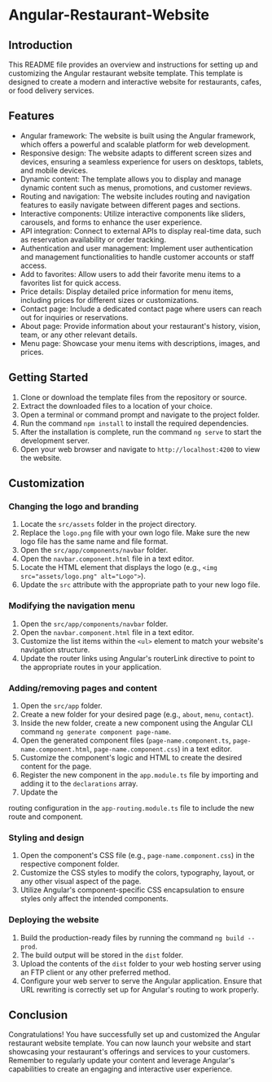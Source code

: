 # Angular-Restaurant-Website



## Introduction

This README file provides an overview and instructions for setting up and customizing the Angular restaurant website template. This template is designed to create a modern and interactive website for restaurants, cafes, or food delivery services.

## Features

- Angular framework: The website is built using the Angular framework, which offers a powerful and scalable platform for web development.
- Responsive design: The website adapts to different screen sizes and devices, ensuring a seamless experience for users on desktops, tablets, and mobile devices.
- Dynamic content: The template allows you to display and manage dynamic content such as menus, promotions, and customer reviews.
- Routing and navigation: The website includes routing and navigation features to easily navigate between different pages and sections.
- Interactive components: Utilize interactive components like sliders, carousels, and forms to enhance the user experience.
- API integration: Connect to external APIs to display real-time data, such as reservation availability or order tracking.
- Authentication and user management: Implement user authentication and management functionalities to handle customer accounts or staff access.
- Add to favorites: Allow users to add their favorite menu items to a favorites list for quick access.
- Price details: Display detailed price information for menu items, including prices for different sizes or customizations.
- Contact page: Include a dedicated contact page where users can reach out for inquiries or reservations.
- About page: Provide information about your restaurant's history, vision, team, or any other relevant details.
- Menu page: Showcase your menu items with descriptions, images, and prices.

## Getting Started

1. Clone or download the template files from the repository or source.
2. Extract the downloaded files to a location of your choice.
3. Open a terminal or command prompt and navigate to the project folder.
4. Run the command `npm install` to install the required dependencies.
5. After the installation is complete, run the command `ng serve` to start the development server.
6. Open your web browser and navigate to `http://localhost:4200` to view the website.

## Customization

### Changing the logo and branding

1. Locate the `src/assets` folder in the project directory.
2. Replace the `logo.png` file with your own logo file. Make sure the new logo file has the same name and file format.
3. Open the `src/app/components/navbar` folder.
4. Open the `navbar.component.html` file in a text editor.
5. Locate the HTML element that displays the logo (e.g., `<img src="assets/logo.png" alt="Logo">`).
6. Update the `src` attribute with the appropriate path to your new logo file.

### Modifying the navigation menu

1. Open the `src/app/components/navbar` folder.
2. Open the `navbar.component.html` file in a text editor.
3. Customize the list items within the `<ul>` element to match your website's navigation structure.
4. Update the router links using Angular's routerLink directive to point to the appropriate routes in your application.

### Adding/removing pages and content

1. Open the `src/app` folder.
2. Create a new folder for your desired page (e.g., `about`, `menu`, `contact`).
3. Inside the new folder, create a new component using the Angular CLI command `ng generate component page-name`.
4. Open the generated component files (`page-name.component.ts`, `page-name.component.html`, `page-name.component.css`) in a text editor.
5. Customize the component's logic and HTML to create the desired content for the page.
6. Register the new component in the `app.module.ts` file by importing and adding it to the `declarations` array.
7. Update the

 routing configuration in the `app-routing.module.ts` file to include the new route and component.

### Styling and design

1. Open the component's CSS file (e.g., `page-name.component.css`) in the respective component folder.
2. Customize the CSS styles to modify the colors, typography, layout, or any other visual aspect of the page.
3. Utilize Angular's component-specific CSS encapsulation to ensure styles only affect the intended components.

### Deploying the website

1. Build the production-ready files by running the command `ng build --prod`.
2. The build output will be stored in the `dist` folder.
3. Upload the contents of the `dist` folder to your web hosting server using an FTP client or any other preferred method.
4. Configure your web server to serve the Angular application. Ensure that URL rewriting is correctly set up for Angular's routing to work properly.

## Conclusion

Congratulations! You have successfully set up and customized the Angular restaurant website template. You can now launch your website and start showcasing your restaurant's offerings and services to your customers. Remember to regularly update your content and leverage Angular's capabilities to create an engaging and interactive user experience.

